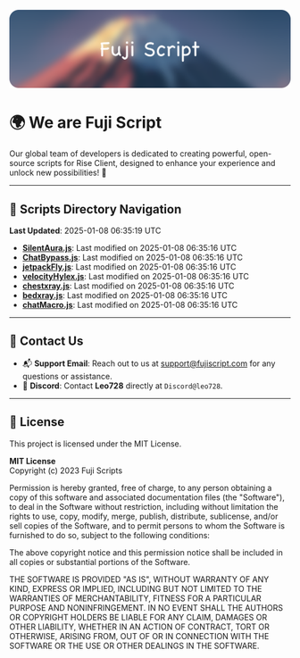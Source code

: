 ![Banner](.github/b.webp)

# 🌍 **We are Fuji Script**

Our global team of developers is dedicated to creating powerful, open-source scripts for Rise Client, designed to enhance your experience and unlock new possibilities! 🌟

---
<!-- SCRIPTS_NAVIGATION_START -->
## 📂 **Scripts Directory Navigation**

**Last Updated**: 2025-01-08 06:35:19 UTC

- **[SilentAura.js](scripts/SilentAura.js)**: Last modified on 2025-01-08 06:35:16 UTC
- **[ChatBypass.js](scripts/ChatBypass.js)**: Last modified on 2025-01-08 06:35:16 UTC
- **[jetpackFly.js](scripts/jetpackFly.js)**: Last modified on 2025-01-08 06:35:16 UTC
- **[velocityHylex.js](scripts/velocityHylex.js)**: Last modified on 2025-01-08 06:35:16 UTC
- **[chestxray.js](scripts/chestxray.js)**: Last modified on 2025-01-08 06:35:16 UTC
- **[bedxray.js](scripts/bedxray.js)**: Last modified on 2025-01-08 06:35:16 UTC
- **[chatMacro.js](scripts/chatMacro.js)**: Last modified on 2025-01-08 06:35:16 UTC

<!-- SCRIPTS_NAVIGATION_END -->

---

## 💬 **Contact Us**  
- 📬 **Support Email**: Reach out to us at [support@fujiscript.com](mailto:support@fujiscript.com) for any questions or assistance.  
- 💬 **Discord**: Contact **Leo728** directly at `Discord@leo728`.

---

## 📜 **License**

This project is licensed under the MIT License.  

**MIT License**  
Copyright (c) 2023 Fuji Scripts  

Permission is hereby granted, free of charge, to any person obtaining a copy of this software and associated documentation files (the "Software"), to deal in the Software without restriction, including without limitation the rights to use, copy, modify, merge, publish, distribute, sublicense, and/or sell copies of the Software, and to permit persons to whom the Software is furnished to do so, subject to the following conditions:  

The above copyright notice and this permission notice shall be included in all copies or substantial portions of the Software.  

THE SOFTWARE IS PROVIDED "AS IS", WITHOUT WARRANTY OF ANY KIND, EXPRESS OR IMPLIED, INCLUDING BUT NOT LIMITED TO THE WARRANTIES OF MERCHANTABILITY, FITNESS FOR A PARTICULAR PURPOSE AND NONINFRINGEMENT. IN NO EVENT SHALL THE AUTHORS OR COPYRIGHT HOLDERS BE LIABLE FOR ANY CLAIM, DAMAGES OR OTHER LIABILITY, WHETHER IN AN ACTION OF CONTRACT, TORT OR OTHERWISE, ARISING FROM, OUT OF OR IN CONNECTION WITH THE SOFTWARE OR THE USE OR OTHER DEALINGS IN THE SOFTWARE.  
